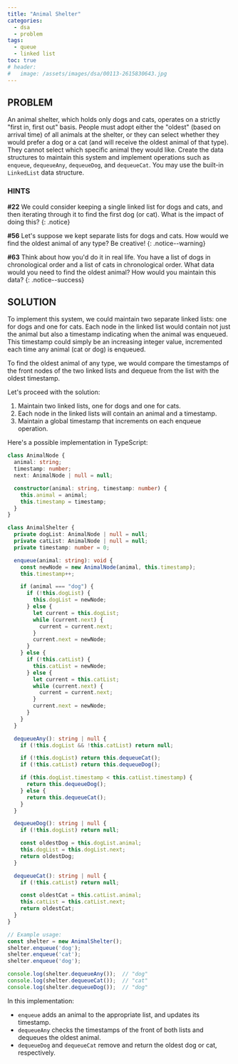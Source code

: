 ```yaml
---
title: "Animal Shelter"
categories:
  - dsa
  - problem
tags:
  - queue
  - linked list
toc: true
# header:
#   image: /assets/images/dsa/00113-2615830643.jpg
---
```


## PROBLEM

An animal shelter, which holds only dogs and cats, operates on a strictly "first in, first out" basis. People must adopt either the "oldest" (based on arrival time) of all animals at the shelter, or they can select whether they would prefer a dog or a cat (and will receive the oldest animal of that type). They cannot select which specific animal they would like. Create the data structures to maintain this system and implement operations such as `enqueue`, `dequeueAny`, `dequeueDog`, and `dequeueCat`. You may use the built-in `LinkedList` data structure.

### HINTS

**#22** We could consider keeping a single linked list for dogs and cats, and then iterating through it to find the first dog (or cat). What is the impact of doing this?
{: .notice}

**#56** Let's suppose we kept separate lists for dogs and cats. How would we find the oldest animal of any type? Be creative!
{: .notice--warning}

**#63** Think about how you'd do it in real life. You have a list of dogs in chronological order and a list of cats in chronological order. What data would you need to find the oldest animal? How would you maintain this data?
{: .notice--success}

## SOLUTION

To implement this system, we could maintain two separate linked lists: one for dogs and one for cats. Each node in the linked list would contain not just the animal but also a timestamp indicating when the animal was enqueued. This timestamp could simply be an increasing integer value, incremented each time any animal (cat or dog) is enqueued.

To find the oldest animal of any type, we would compare the timestamps of the front nodes of the two linked lists and dequeue from the list with the oldest timestamp.

Let's proceed with the solution:

1. Maintain two linked lists, one for dogs and one for cats.
2. Each node in the linked lists will contain an animal and a timestamp.
3. Maintain a global timestamp that increments on each enqueue operation.

Here's a possible implementation in TypeScript:

```typescript
class AnimalNode {
  animal: string;
  timestamp: number;
  next: AnimalNode | null = null;

  constructor(animal: string, timestamp: number) {
    this.animal = animal;
    this.timestamp = timestamp;
  }
}

class AnimalShelter {
  private dogList: AnimalNode | null = null;
  private catList: AnimalNode | null = null;
  private timestamp: number = 0;

  enqueue(animal: string): void {
    const newNode = new AnimalNode(animal, this.timestamp);
    this.timestamp++;

    if (animal === "dog") {
      if (!this.dogList) {
        this.dogList = newNode;
      } else {
        let current = this.dogList;
        while (current.next) {
          current = current.next;
        }
        current.next = newNode;
      }
    } else {
      if (!this.catList) {
        this.catList = newNode;
      } else {
        let current = this.catList;
        while (current.next) {
          current = current.next;
        }
        current.next = newNode;
      }
    }
  }

  dequeueAny(): string | null {
    if (!this.dogList && !this.catList) return null;

    if (!this.dogList) return this.dequeueCat();
    if (!this.catList) return this.dequeueDog();

    if (this.dogList.timestamp < this.catList.timestamp) {
      return this.dequeueDog();
    } else {
      return this.dequeueCat();
    }
  }

  dequeueDog(): string | null {
    if (!this.dogList) return null;

    const oldestDog = this.dogList.animal;
    this.dogList = this.dogList.next;
    return oldestDog;
  }

  dequeueCat(): string | null {
    if (!this.catList) return null;

    const oldestCat = this.catList.animal;
    this.catList = this.catList.next;
    return oldestCat;
  }
}

// Example usage:
const shelter = new AnimalShelter();
shelter.enqueue('dog');
shelter.enqueue('cat');
shelter.enqueue('dog');

console.log(shelter.dequeueAny());  // "dog"
console.log(shelter.dequeueCat());  // "cat"
console.log(shelter.dequeueDog());  // "dog"
```

In this implementation:

- `enqueue` adds an animal to the appropriate list, and updates its timestamp.
- `dequeueAny` checks the timestamps of the front of both lists and dequeues the oldest animal.
- `dequeueDog` and `dequeueCat` remove and return the oldest dog or cat, respectively.
